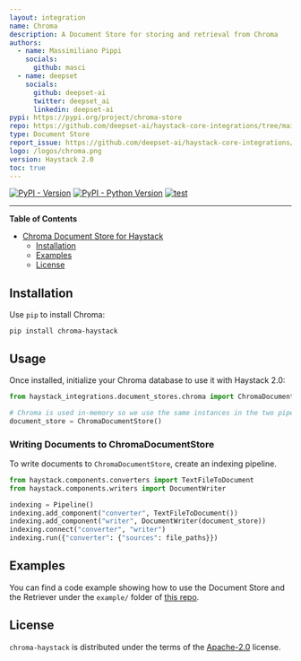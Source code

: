 ```yaml
---
layout: integration
name: Chroma
description: A Document Store for storing and retrieval from Chroma
authors:
  - name: Massimiliano Pippi
    socials:
      github: masci
  - name: deepset
    socials:
      github: deepset-ai
      twitter: deepset_ai
      linkedin: deepset-ai
pypi: https://pypi.org/project/chroma-store
repo: https://github.com/deepset-ai/haystack-core-integrations/tree/main/integrations/chroma
type: Document Store
report_issue: https://github.com/deepset-ai/haystack-core-integrations/issues
logo: /logos/chroma.png
version: Haystack 2.0
toc: true
---
```


[![PyPI - Version](https://img.shields.io/pypi/v/chroma-haystack.svg)](https://pypi.org/project/chroma-haystack)
[![PyPI - Python Version](https://img.shields.io/pypi/pyversions/chroma-haystack.svg)](https://pypi.org/project/chroma-haystack)
[![test](https://github.com/masci/chroma-haystack/actions/workflows/test.yml/badge.svg)](https://github.com/masci/chroma-haystack/actions/workflows/test.yml)

-----

**Table of Contents**

- [Chroma Document Store for Haystack](#chroma-document-store-for-haystack)
  - [Installation](#installation)
  - [Examples](#examples)
  - [License](#license)

## Installation
Use `pip` to install Chroma:

```console
pip install chroma-haystack
```
## Usage
Once installed, initialize your Chroma database to use it with Haystack 2.0:

```python
from haystack_integrations.document_stores.chroma import ChromaDocumentStore

# Chroma is used in-memory so we use the same instances in the two pipelines below
document_store = ChromaDocumentStore()
```

### Writing Documents to ChromaDocumentStore
To write documents to `ChromaDocumentStore`, create an indexing pipeline.

```python
from haystack.components.converters import TextFileToDocument
from haystack.components.writers import DocumentWriter

indexing = Pipeline()
indexing.add_component("converter", TextFileToDocument())
indexing.add_component("writer", DocumentWriter(document_store))
indexing.connect("converter", "writer")
indexing.run({"converter": {"sources": file_paths}})
```

## Examples
You can find a code example showing how to use the Document Store and the Retriever under the `example/` folder of [this repo](https://github.com/deepset-ai/haystack-core-integrations/blob/main/integrations/chroma).

## License

`chroma-haystack` is distributed under the terms of the [Apache-2.0](https://spdx.org/licenses/Apache-2.0.html) license.

